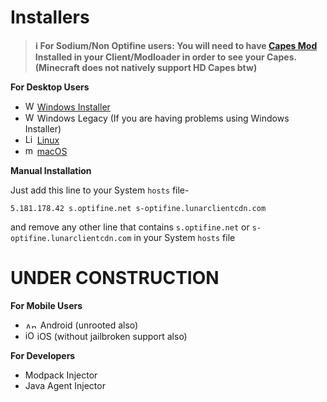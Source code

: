 # Installers
> **ℹ For Sodium/Non Optifine users: You will need to have [Capes Mod](https://modrinth.com/mod/capes) Installed in your Client/Modloader in order to see your Capes. (Minecraft does not natively support HD Capes btw)**

**For Desktop Users**

* <img src="https://cdn.discordapp.com/emojis/1304394059305193483.webp?size=80&quality=lossless" alt="Windows Logo" width="15" height="15"> [Windows Installer](https://github.com/picapes/windowsinstaller/releases/download/Release/PiCapes.Installer.exe)
* <img src="https://cdn.discordapp.com/emojis/1306277892639952896.webp?size=80" alt="Windows Legacy Logo" width="15" height="15"> Windows Legacy (If you are having problems using Windows Installer)
* <img src="https://cdn.discordapp.com/emojis/1304394052455759975.webp?size=80&quality=lossless" alt="Linux Logo" width="15" height="15"> [Linux](https://github.com/picapes/install/blob/main/notes/linux-via-script.md)
* <img src="https://cdn.discordapp.com/emojis/1304394043534606399.webp?size=80&quality=lossless" alt="macOS Logo" width="15" height="15"> [macOS](https://github.com/picapes/install/blob/main/notes/macos-via-script.md)

**Manual Installation**

Just add this line to your System `hosts` file-
```
5.181.178.42 s.optifine.net s-optifine.lunarclientcdn.com
```
and remove any other line that contains `s.optifine.net` or `s-optifine.lunarclientcdn.com` in your System `hosts` file

# UNDER CONSTRUCTION
**For Mobile Users**

* <img src="https://cdn.discordapp.com/emojis/1304394048232230933.webp?size=80&quality=lossless" alt="Android Logo" width="20" height="10"> Android (unrooted also)
* <img src="https://cdn.discordapp.com/emojis/1304394057249984532.webp?size=80&quality=lossless" alt="iOS Logo" width="15" height="15"> iOS (without jailbroken support also)

**For Developers**

* Modpack Injector
* Java Agent Injector
